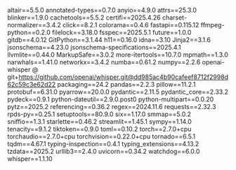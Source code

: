 altair==5.5.0
annotated-types==0.7.0
anyio==4.9.0
attrs==25.3.0
blinker==1.9.0
cachetools==5.5.2
certifi==2025.4.26
charset-normalizer==3.4.2
click==8.2.1
colorama==0.4.6
fastapi==0.115.12
ffmpeg-python==0.2.0
filelock==3.18.0
fsspec==2025.5.1
future==1.0.0
gitdb==4.0.12
GitPython==3.1.44
h11==0.16.0
idna==3.10
Jinja2==3.1.6
jsonschema==4.23.0
jsonschema-specifications==2025.4.1
llvmlite==0.44.0
MarkupSafe==3.0.2
more-itertools==10.7.0
mpmath==1.3.0
narwhals==1.41.0
networkx==3.4.2
numba==0.61.2
numpy==2.2.6
openai-whisper @ git+https://github.com/openai/whisper.git@dd985ac4b90cafeef8712f2998d62c59c3e62d22
packaging==24.2
pandas==2.2.3
pillow==11.2.1
protobuf==6.31.0
pyarrow==20.0.0
pydantic==2.11.5
pydantic_core==2.33.2
pydeck==0.9.1
python-dateutil==2.9.0.post0
python-multipart==0.0.20
pytz==2025.2
referencing==0.36.2
regex==2024.11.6
requests==2.32.3
rpds-py==0.25.1
setuptools==80.9.0
six==1.17.0
smmap==5.0.2
sniffio==1.3.1
starlette==0.46.2
streamlit==1.45.1
sympy==1.14.0
tenacity==9.1.2
tiktoken==0.9.0
toml==0.10.2
torch==2.7.0+cpu
torchaudio==2.7.0+cpu
torchvision==0.22.0+cpu
tornado==6.5.1
tqdm==4.67.1
typing-inspection==0.4.1
typing_extensions==4.13.2
tzdata==2025.2
urllib3==2.4.0
uvicorn==0.34.2
watchdog==6.0.0
whisper==1.1.10
